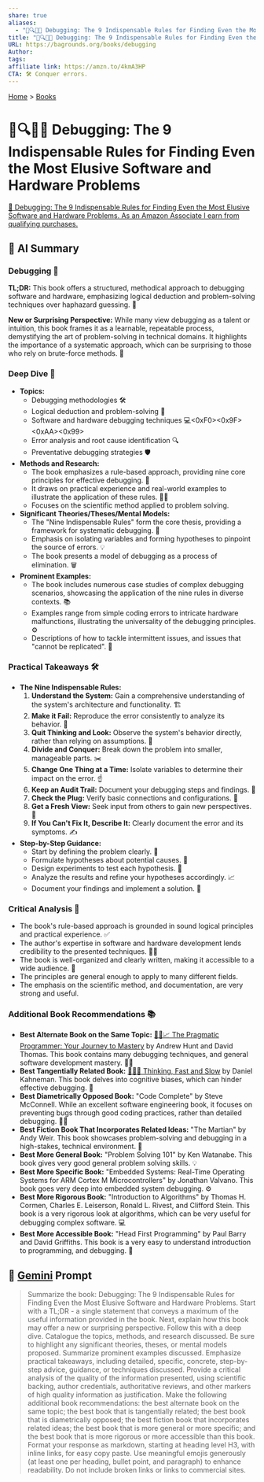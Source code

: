 ```yaml
---
share: true
aliases:
  - "🐞🔍🤔✅ Debugging: The 9 Indispensable Rules for Finding Even the Most Elusive Software and Hardware Problems"
title: "🐞🔍🤔✅ Debugging: The 9 Indispensable Rules for Finding Even the Most Elusive Software and Hardware Problems"
URL: https://bagrounds.org/books/debugging
Author: 
tags: 
affiliate link: https://amzn.to/4kmA3HP
CTA: 🛠️ Conquer errors.
---
```

[Home](../index.md) > [Books](./index.md)  
# 🐞🔍🤔✅ Debugging: The 9 Indispensable Rules for Finding Even the Most Elusive Software and Hardware Problems  
[🛒 Debugging: The 9 Indispensable Rules for Finding Even the Most Elusive Software and Hardware Problems. As an Amazon Associate I earn from qualifying purchases.](https://amzn.to/4kmA3HP)  
  
## 🤖 AI Summary  
### Debugging 🐛  
  
**TL;DR:** This book offers a structured, methodical approach to debugging software and hardware, emphasizing logical deduction and problem-solving techniques over haphazard guessing. 🧐  
  
**New or Surprising Perspective:** While many view debugging as a talent or intuition, this book frames it as a learnable, repeatable process, demystifying the art of problem-solving in technical domains. It highlights the importance of a systematic approach, which can be surprising to those who rely on brute-force methods. 🤯  
  
### Deep Dive 🌊  
  
* **Topics:**  
    * Debugging methodologies 🛠️  
    * Logical deduction and problem-solving 🧠  
    * Software and hardware debugging techniques 💻<0xF0><0x9F><0xAA><0x99>  
    * Error analysis and root cause identification 🔍  
    * Preventative debugging strategies 🛡️  
* **Methods and Research:**  
    * The book emphasizes a rule-based approach, providing nine core principles for effective debugging. 📜  
    * It draws on practical experience and real-world examples to illustrate the application of these rules. 🧑‍🏫  
    * Focuses on the scientific method applied to problem solving.  
* **Significant Theories/Theses/Mental Models:**  
    * The "Nine Indispensable Rules" form the core thesis, providing a framework for systematic debugging. 📏  
    * Emphasis on isolating variables and forming hypotheses to pinpoint the source of errors. 💡  
    * The book presents a model of debugging as a process of elimination. 🗑️  
* **Prominent Examples:**  
    * The book includes numerous case studies of complex debugging scenarios, showcasing the application of the nine rules in diverse contexts. 📚  
    * Examples range from simple coding errors to intricate hardware malfunctions, illustrating the universality of the debugging principles. ⚙️  
    * Descriptions of how to tackle intermittent issues, and issues that "cannot be replicated". 👻  
  
### Practical Takeaways 🛠️  
  
* **The Nine Indispensable Rules:**  
    1.  **Understand the System:** Gain a comprehensive understanding of the system's architecture and functionality. 🏗️  
    2.  **Make it Fail:** Reproduce the error consistently to analyze its behavior. 🔁  
    3.  **Quit Thinking and Look:** Observe the system's behavior directly, rather than relying on assumptions. 👀  
    4.  **Divide and Conquer:** Break down the problem into smaller, manageable parts. ✂️  
    5.  **Change One Thing at a Time:** Isolate variables to determine their impact on the error. ☝️  
    6.  **Keep an Audit Trail:** Document your debugging steps and findings. 📝  
    7.  **Check the Plug:** Verify basic connections and configurations. 🔌  
    8.  **Get a Fresh View:** Seek input from others to gain new perspectives. 🤝  
    9.  **If You Can't Fix It, Describe It:** Clearly document the error and its symptoms. ✍️  
* **Step-by-Step Guidance:**  
    * Start by defining the problem clearly. 🎯  
    * Formulate hypotheses about potential causes. 🤔  
    * Design experiments to test each hypothesis. 🧪  
    * Analyze the results and refine your hypotheses accordingly. 📈  
    * Document your findings and implement a solution. 📝  
  
### Critical Analysis 🧐  
  
* The book's rule-based approach is grounded in sound logical principles and practical experience. ✅  
* The author's expertise in software and hardware development lends credibility to the presented techniques. 🧑‍💻  
* The book is well-organized and clearly written, making it accessible to a wide audience. 📖  
* The principles are general enough to apply to many different fields.  
* The emphasis on the scientific method, and documentation, are very strong and useful.  
  
### Additional Book Recommendations 📚  
  
* **Best Alternate Book on the Same Topic:** [🧑‍💻📈 The Pragmatic Programmer: Your Journey to Mastery](./the-pragmatic-programmer-your-journey-to-mastery.md) by Andrew Hunt and David Thomas. This book contains many debugging techniques, and general software development mastery. 🧑‍🏫  
* **Best Tangentially Related Book:** [🤔🐇🐢 Thinking, Fast and Slow](./thinking-fast-and-slow.md) by Daniel Kahneman. This book delves into cognitive biases, which can hinder effective debugging. 🧠  
* **Best Diametrically Opposed Book:** "Code Complete" by Steve McConnell. While an excellent software engineering book, it focuses on preventing bugs through good coding practices, rather than detailed debugging. 🧑‍💻  
* **Best Fiction Book That Incorporates Related Ideas:** "The Martian" by Andy Weir. This book showcases problem-solving and debugging in a high-stakes, technical environment. 🚀  
* **Best More General Book:** "Problem Solving 101" by Ken Watanabe. This book gives very good general problem solving skills. 💡  
* **Best More Specific Book:** "Embedded Systems: Real-Time Operating Systems for ARM Cortex M Microcontrollers" by Jonathan Valvano. This book goes very deep into embedded system debugging. ⚙️  
* **Best More Rigorous Book:** "Introduction to Algorithms" by Thomas H. Cormen, Charles E. Leiserson, Ronald L. Rivest, and Clifford Stein. This book is a very rigorous look at algorithms, which can be very useful for debugging complex software. 💻  
* **Best More Accessible Book:** "Head First Programming" by Paul Barry and David Griffiths. This book is a very easy to understand introduction to programming, and debugging. 👶  
  
## 💬 [Gemini](https://gemini.google.com) Prompt  
> Summarize the book: Debugging: The 9 Indispensable Rules for Finding Even the Most Elusive Software and Hardware Problems. Start with a TL;DR - a single statement that conveys a maximum of the useful information provided in the book. Next, explain how this book may offer a new or surprising perspective. Follow this with a deep dive. Catalogue the topics, methods, and research discussed. Be sure to highlight any significant theories, theses, or mental models proposed. Summarize prominent examples discussed. Emphasize practical takeaways, including detailed, specific, concrete, step-by-step advice, guidance, or techniques discussed. Provide a critical analysis of the quality of the information presented, using scientific backing, author credentials, authoritative reviews, and other markers of high quality information as justification. Make the following additional book recommendations: the best alternate book on the same topic; the best book that is tangentially related; the best book that is diametrically opposed; the best fiction book that incorporates related ideas; the best book that is more general or more specific; and the best book that is more rigorous or more accessible than this book. Format your response as markdown, starting at heading level H3, with inline links, for easy copy paste. Use meaningful emojis generously (at least one per heading, bullet point, and paragraph) to enhance readability. Do not include broken links or links to commercial sites.